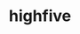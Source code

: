 ---
title: "highfive"
layout: cache
categories: [package, develop]
meta: {"versions": ["2.10.1", "2.2.2"], "compilers": ["gcc@=11.4.0"], "oss": ["ubuntu22.04"], "platforms": ["linux"], "targets": ["x86_64_v3"], "stacks": ["hep", "root"], "num_specs": 10, "num_specs_by_stack": {"root": 10, "hep": 10}}
spec_details: [{"hash": "cigy7grvawptljxv3d25rayvov5hpkcs", "compiler": "gcc@=11.4.0", "versions": ["2.10.1"], "os": "ubuntu22.04", "platform": "linux", "target": "x86_64_v3", "variants": ["~boost", "build_system=cmake", "build_type=Release", "generator=make", "~ipo", "+mpi"], "stacks": ["root", "hep"], "size": "-", "tarball": "https://binaries.spack.io/develop/build_cache/linux-ubuntu22.04-x86_64_v3/gcc-11.4.0/highfive-2.10.1/linux-ubuntu22.04-x86_64_v3-gcc-11.4.0-highfive-2.10.1-cigy7grvawptljxv3d25rayvov5hpkcs.spack"}, {"hash": "hn6bva23ii3oujj3s55esdlxpjgdkjnz", "compiler": "gcc@=11.4.0", "versions": ["2.10.1"], "os": "ubuntu22.04", "platform": "linux", "target": "x86_64_v3", "variants": ["~boost", "build_system=cmake", "build_type=Release", "generator=make", "~ipo", "+mpi"], "stacks": ["root", "hep"], "size": "-", "tarball": "https://binaries.spack.io/develop/build_cache/linux-ubuntu22.04-x86_64_v3/gcc-11.4.0/highfive-2.10.1/linux-ubuntu22.04-x86_64_v3-gcc-11.4.0-highfive-2.10.1-hn6bva23ii3oujj3s55esdlxpjgdkjnz.spack"}, {"hash": "imljcl5mtf4wur5rrcne23rkmbwouznz", "compiler": "gcc@=11.4.0", "versions": ["2.10.1"], "os": "ubuntu22.04", "platform": "linux", "target": "x86_64_v3", "variants": ["~boost", "build_system=cmake", "build_type=Release", "generator=make", "~ipo", "+mpi"], "stacks": ["root", "hep"], "size": "-", "tarball": "https://binaries.spack.io/develop/build_cache/linux-ubuntu22.04-x86_64_v3/gcc-11.4.0/highfive-2.10.1/linux-ubuntu22.04-x86_64_v3-gcc-11.4.0-highfive-2.10.1-imljcl5mtf4wur5rrcne23rkmbwouznz.spack"}, {"hash": "pn7bawpzdmrdboxfwn7kv5obs4opy4lt", "compiler": "gcc@=11.4.0", "versions": ["2.10.1"], "os": "ubuntu22.04", "platform": "linux", "target": "x86_64_v3", "variants": ["~boost", "build_system=cmake", "build_type=Release", "generator=make", "~ipo", "+mpi"], "stacks": ["root", "hep"], "size": "-", "tarball": "https://binaries.spack.io/develop/build_cache/linux-ubuntu22.04-x86_64_v3/gcc-11.4.0/highfive-2.10.1/linux-ubuntu22.04-x86_64_v3-gcc-11.4.0-highfive-2.10.1-pn7bawpzdmrdboxfwn7kv5obs4opy4lt.spack"}, {"hash": "z7gkzf2e6wedb2ken5xq5gjvmj53hnqw", "compiler": "gcc@=11.4.0", "versions": ["2.10.1"], "os": "ubuntu22.04", "platform": "linux", "target": "x86_64_v3", "variants": ["~boost", "build_system=cmake", "build_type=Release", "generator=make", "~ipo", "+mpi"], "stacks": ["root", "hep"], "size": "-", "tarball": "https://binaries.spack.io/develop/build_cache/linux-ubuntu22.04-x86_64_v3/gcc-11.4.0/highfive-2.10.1/linux-ubuntu22.04-x86_64_v3-gcc-11.4.0-highfive-2.10.1-z7gkzf2e6wedb2ken5xq5gjvmj53hnqw.spack"}, {"hash": "5amzmv3p5ptn7zsqfegont6bstl6rsrc", "compiler": "gcc@=11.4.0", "versions": ["2.2.2"], "os": "ubuntu22.04", "platform": "linux", "target": "x86_64_v3", "variants": ["~boost", "build_system=cmake", "build_type=Release", "generator=make", "~ipo", "+mpi"], "stacks": ["root", "hep"], "size": "-", "tarball": "https://binaries.spack.io/develop/build_cache/linux-ubuntu22.04-x86_64_v3/gcc-11.4.0/highfive-2.2.2/linux-ubuntu22.04-x86_64_v3-gcc-11.4.0-highfive-2.2.2-5amzmv3p5ptn7zsqfegont6bstl6rsrc.spack"}, {"hash": "demaedbhbk5dlakmivrmypthummvmvjn", "compiler": "gcc@=11.4.0", "versions": ["2.2.2"], "os": "ubuntu22.04", "platform": "linux", "target": "x86_64_v3", "variants": ["~boost", "build_system=cmake", "build_type=Release", "generator=make", "~ipo", "+mpi"], "stacks": ["root", "hep"], "size": "-", "tarball": "https://binaries.spack.io/develop/build_cache/linux-ubuntu22.04-x86_64_v3/gcc-11.4.0/highfive-2.2.2/linux-ubuntu22.04-x86_64_v3-gcc-11.4.0-highfive-2.2.2-demaedbhbk5dlakmivrmypthummvmvjn.spack"}, {"hash": "ikpn3huwshydzkm6dd4c3bospw5lc63k", "compiler": "gcc@=11.4.0", "versions": ["2.2.2"], "os": "ubuntu22.04", "platform": "linux", "target": "x86_64_v3", "variants": ["~boost", "build_system=cmake", "build_type=Release", "generator=make", "~ipo", "+mpi"], "stacks": ["root", "hep"], "size": "-", "tarball": "https://binaries.spack.io/develop/build_cache/linux-ubuntu22.04-x86_64_v3/gcc-11.4.0/highfive-2.2.2/linux-ubuntu22.04-x86_64_v3-gcc-11.4.0-highfive-2.2.2-ikpn3huwshydzkm6dd4c3bospw5lc63k.spack"}, {"hash": "v3q762plwg6bcg6ytwqgwd7kvlmlwtpl", "compiler": "gcc@=11.4.0", "versions": ["2.2.2"], "os": "ubuntu22.04", "platform": "linux", "target": "x86_64_v3", "variants": ["~boost", "build_system=cmake", "build_type=Release", "generator=make", "~ipo", "+mpi"], "stacks": ["root", "hep"], "size": "-", "tarball": "https://binaries.spack.io/develop/build_cache/linux-ubuntu22.04-x86_64_v3/gcc-11.4.0/highfive-2.2.2/linux-ubuntu22.04-x86_64_v3-gcc-11.4.0-highfive-2.2.2-v3q762plwg6bcg6ytwqgwd7kvlmlwtpl.spack"}, {"hash": "wkqvlihnlfsw6xqty3sbgyuaimeivjwq", "compiler": "gcc@=11.4.0", "versions": ["2.2.2"], "os": "ubuntu22.04", "platform": "linux", "target": "x86_64_v3", "variants": ["~boost", "build_system=cmake", "build_type=Release", "generator=make", "~ipo", "+mpi"], "stacks": ["root", "hep"], "size": "-", "tarball": "https://binaries.spack.io/develop/build_cache/linux-ubuntu22.04-x86_64_v3/gcc-11.4.0/highfive-2.2.2/linux-ubuntu22.04-x86_64_v3-gcc-11.4.0-highfive-2.2.2-wkqvlihnlfsw6xqty3sbgyuaimeivjwq.spack"}]
---